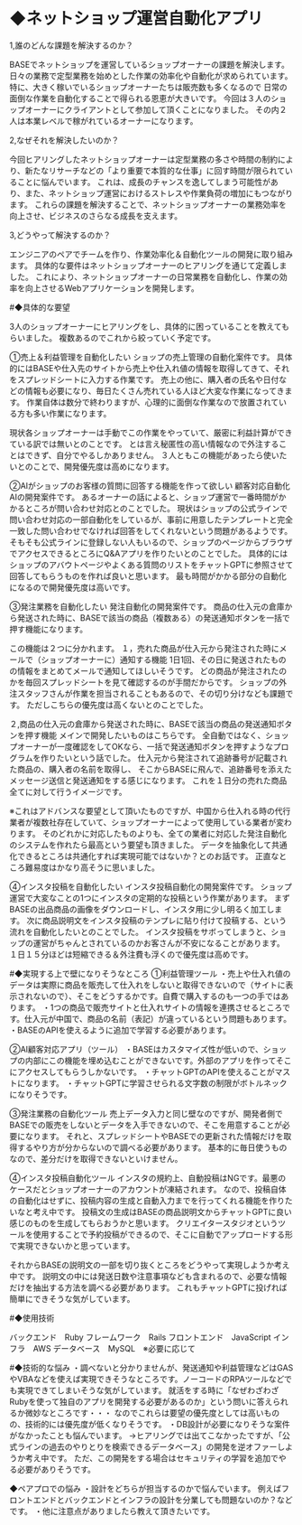 # ◆ネットショップ運営自動化アプリ

1,誰のどんな課題を解決するのか？

BASEでネットショップを運営しているショップオーナーの課題を解決します。
日々の業務で定型業務を始めとした作業の効率化や自動化が求められています。
特に、大きく稼いでいるショップオーナーたちは販売数も多くなるので
日常の面倒な作業を自動化することで得られる恩恵が大きいです。
今回は３人のショップオーナーにクライアントとして参加して頂くことになりました。
その内２人は本業レベルで稼がれているオーナーになります。

2,なぜそれを解決したいのか？

今回ヒアリングしたネットショップオーナーは定型業務の多さや時間の制約により、新たなリサーチなどの「より重要で本質的な仕事」に回す時間が限られていることに悩んでいます。
これは、成長のチャンスを逸してしまう可能性があり、また、ネットショップ運営におけるストレスや作業負荷の増加にもつながります。
これらの課題を解決することで、ネットショップオーナーの業務効率を向上させ、ビジネスのさらなる成長を支えます。

3,どうやって解決するのか？

エンジニアのペアでチームを作り、作業効率化＆自動化ツールの開発に取り組みます。
具体的な要件はネットショップオーナーのヒアリングを通じて定義しました。
これにより、ネットショップオーナーの日常業務を自動化し、作業の効率を向上させるWebアプリケーションを開発します。


#◆具体的な要望

3人のショップオーナーにヒアリングをし、具体的に困っていることを教えてもらいました。
複数あるのでこれから絞っていく予定です。

①売上＆利益管理を自動化したい
ショップの売上管理の自動化案件です。
具体的にはBASEや仕入先のサイトから売上や仕入れ値の情報を取得してきて、それをスプレッドシートに入力する作業です。
売上の他に、購入者の氏名や日付などの情報も必要になり、毎日たくさん売れている人ほど大変な作業になってきます。
作業自体は数分で終わりますが、心理的に面倒な作業なので放置されている方も多い作業になります。

現状各ショップオーナーは手動でこの作業をやっていて、厳密に利益計算ができている訳では無いとのことです。
とは言え秘匿性の高い情報なので外注することはできず、自分でやるしかありません。
３人ともこの機能があったら使いたいとのことで、開発優先度は高めになります。

②AIがショップのお客様の質問に回答する機能を作って欲しい
顧客対応自動化AIの開発案件です。
あるオーナーの話によると、ショップ運営で一番時間がかかるところが問い合わせ対応とのことでした。
現状はショップの公式ラインで問い合わせ対応の一部自動化をしているが、事前に用意したテンプレートと完全一致した問い合わせでなければ回答をしてくれないという問題があるようです。
そもそも公式ラインに登録しない人もいるので、ショップのページからブラウザでアクセスできるところにQ&Aアプリを作りたいとのことでした。
具体的にはショップのアバウトページやよくある質問のリストをチャットGPTに参照させて回答してもらうものを作れば良いと思います。
最も時間がかかる部分の自動化になるので開発優先度は高いです。

③発注業務を自動化したい
発注自動化の開発案件です。
商品の仕入元の倉庫から発送された時に、BASEで該当の商品（複数ある）の発送通知ボタンを一括で押す機能になります。

この機能は２つに分かれます。
１，売れた商品が仕入元から発注された時にメールで（ショップオーナーに）通知する機能
1日1回、その日に発送されたものの情報をまとめてメールで通知してほしいそうです。
どの商品が発注されたのかを毎回スプレッドシートを見て確認するのが手間だからです。
ショップの外注スタッフさんが作業を担当されることもあるので、その切り分けなども課題です。
ただしこちらの優先度は高くないとのことでした。

２,商品の仕入元の倉庫から発送された時に、BASEで該当の商品の発送通知ボタンを押す機能
メインで開発したいものはこちらです。
全自動ではなく、ショップオーナーが一度確認をしてOKなら、一括で発送通知ボタンを押すようなプログラムを作りたいという話でした。
仕入元から発注されて追跡番号が記載された商品の、購入者の名前を取得し、
そこからBASEに飛んで、追跡番号を添えたメッセージ送信と発送通知をする感じになります。
これを１日分の売れた商品全てに対して行うイメージです。

※これはアドバンスな要望として頂いたものですが、中国から仕入れる時の代行業者が複数社存在していて、ショップオーナーによって使用している業者が変わります。
そのどれかに対応したものよりも、全ての業者に対応した発注自動化のシステムを作れたら最高という要望も頂きました。
データを抽象化して共通化できるところは共通化すれば実現可能ではないか？とのお話です。
正直なところ難易度はかなり高そうに思いました。


④インスタ投稿を自動化したい
インスタ投稿自動化の開発案件です。
ショップ運営で大変なことの1つにインスタの定期的な投稿という作業があります。
まずBASEの出品商品の画像をダウンロードし、インスタ用に少し明るく加工します。
次に商品説明文をインスタ投稿のテンプレに貼り付けて投稿する、という流れを自動化したいとのことでした。
インスタ投稿をサボってしまうと、ショップの運営がちゃんとされているのかお客さんが不安になることがあります。
１日１５分ほどは短縮できる＆外注費も浮くので優先度は高めです。


#◆実現する上で壁になりそうなところ
①利益管理ツール
・売上や仕入れ値のデータは実際に商品を販売して仕入れをしないと取得できないので（サイトに表示されないので）、そこをどうするかです。自費で購入するのも一つの手ではあります。
・1つの商品で販売サイトと仕入れサイトの情報を連携させるところです。仕入元が中国で、商品の名前（表記）が違っているという問題もあります。
・BASEのAPIを使えるように追加で学習する必要があります。

②AI顧客対応アプリ（ツール）
・BASEはカスタマイズ性が低いので、ショップの内部にこの機能を埋め込むことができないです。外部のアプリを作ってそこにアクセスしてもらうしかないです。
・チャットGPTのAPIを使えることがマストになります。
・チャットGPTに学習させられる文字数の制限がボトルネックになりそうです。

③発注業務の自動化ツール
売上データ入力と同じ壁なのですが、開発者側でBASEでの販売をしないとデータを入手できないので、そこを用意することが必要になります。
それと、スプレッドシートやBASEでの更新された情報だけを取得するやり方が分からないので調べる必要があります。
基本的に毎日使うものなので、差分だけを取得できないといけません。

④インスタ投稿自動化ツール
インスタの規約上、自動投稿はNGです。最悪のケースだとショップオーナーのアカウントが凍結されます。
なので、投稿自体の自動化はせずに、投稿内容の生成と自動入力までを行ってくれる機能を作りたいなと考え中です。
投稿文の生成はBASEの商品説明文からチャットGPTに良い感じのものを生成してもらおうかと思います。
クリエイタースタジオというツールを使用することで予約投稿ができるので、そこに自動でアップロードする形で実現できないかと思っています。

それからBASEの説明文の一部を切り抜くところをどうやって実現しようか考え中です。
説明文の中には発送日数や注意事項なども含まれるので、必要な情報だけを抽出する方法を調べる必要があります。
これもチャットGPTに投げれば簡単にできそうな気がしています。


#◆使用技術

バックエンド　Ruby
フレームワーク　Rails
フロントエンド　JavaScript
インフラ　AWS
データベース　MySQL　※必要に応じて

#◆技術的な悩み
・調べないと分かりませんが、発送通知や利益管理などはGASやVBAなどを使えば実現できそうなところです。ノーコードのRPAツールなどでも実現できてしまいそうな気がしています。
就活をする時に「なぜわざわざRubyを使って独自のアプリを開発する必要があるのか」という問いに答えられるか微妙なところです・・・
なのでこれらは要望の優先度としては高いものの、技術的には優先度が低くなりそうです。
・DB設計が必要になりそうな案件がなかったことも悩んでいます。
→ヒアリングでは出てこなかったですが、「公式ラインの過去のやりとりを検索できるデータベース」の開発を逆オファーしようか考え中です。
ただ、この開発をする場合はセキュリティの学習を追加でやる必要がありそうです。


◆ペアプロでの悩み
・設計をどちらが担当するのかで悩んでいます。
例えばフロントエンドとバックエンドとインフラの設計を分業しても問題ないのか？などです。
・他に注意点がありましたら教えて頂きたいです。
